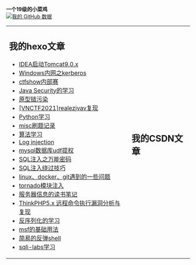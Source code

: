 **一个19级的小菜鸡**<br>
[![我的 GitHub 数据](https://github-readme-stats.vercel.app/api?username=y0lo-0924)]()<br>
<table><tr>
<td>

## 我的hexo文章
- [IDEA启动Tomcat9.0.x](http://y0lo-0924.github.io/2022/03/07/IDEA启动tomcat9.0.x/)
- [Windows内网之kerberos](http://y0lo-0924.github.io/2022/03/04/Windows内网之kerberos/)
- [ctfshow内部赛](http://y0lo-0924.github.io/2022/03/03/ctfshow内部赛/)
- [Java Security的学习](http://y0lo-0924.github.io/2022/03/02/Security的学习/)
- [原型链污染](http://y0lo-0924.github.io/2021/04/10/浅谈nodejs原型链污染/)
- [[VNCTF2021]realezjvav复现](http://y0lo-0924.github.io/2021/03/16/VNCTF-realezjvav复现/)
- [Python学习](http://y0lo-0924.github.io/2021/03/12/Python学习/)
- [misc刷题记录](http://y0lo-0924.github.io/2021/03/11/misc刷题记录/)
- [算法学习](http://y0lo-0924.github.io/2021/03/11/算法学习/)
- [Log injection](http://y0lo-0924.github.io/2021/02/27/Log-injection/)
- [mysql数据库udf提权](http://y0lo-0924.github.io/2021/01/23/mysql数据库udf提权/)
- [SQL注入之万能密码](http://y0lo-0924.github.io/2021/01/08/SQL注入之万能密码/)
- [SQL注入绕过技巧](http://y0lo-0924.github.io/2021/01/07/SQL注入绕过技巧/)
- [linux、docker、git遇到的一些问题](http://y0lo-0924.github.io/2020/12/05/linux、docker、git遇到的一些问题/)
- [tornado模块注入](http://y0lo-0924.github.io/2020/11/30/tornado模块注入/)
- [服务器信息的读书笔记](http://y0lo-0924.github.io/2020/11/27/服务器信息的读书笔记/)
- [ThinkPHP5.x 远程命令执行漏洞分析与复现](http://y0lo-0924.github.io/2020/10/31/ThinkPHP5-x-远程命令执行漏洞分析与复现/)
- [反序列化的学习](http://y0lo-0924.github.io/2020/10/24/反序列化的学习/)
- [msf的基础用法](http://y0lo-0924.github.io/2020/07/31/msf的基础用法/)
- [简易的反弹shell](http://y0lo-0924.github.io/2020/07/25/简易的反弹shell/)
- [sqli-labs学习](http://y0lo-0924.github.io/2020/07/09/sqli-labs/)

</td>
<td>

## 我的CSDN文章

</td>
</tr></table>
